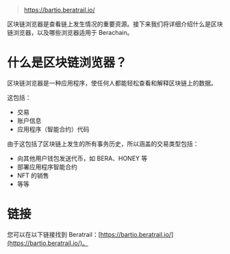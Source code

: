 > https://bartio.beratrail.io/

区块链浏览器是查看链上发生情况的重要资源。接下来我们将详细介绍什么是区块链浏览器，以及哪些浏览器适用于 Berachain。

# 什么是区块链浏览器？

区块链浏览器是一种应用程序，使任何人都能轻松查看和解释区块链上的数据。

这包括：

- 交易
- 账户信息
- 应用程序（智能合约）代码

由于这包括了区块链上发生的所有事务历史，所以涵盖的交易类型包括：

- 向其他用户钱包发送代币，如 BERA、HONEY 等
- 部署应用程序智能合约
- NFT 的销售
- 等等

# 链接

您可以在以下链接找到 Beratrail：[https://bartio.beratrail.io/](https://bartio.beratrail.io/)。
